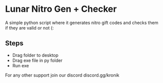 # Lunar Nitro Gen + Checker

A simple python script where it generates nitro gift codes and checks them if they are valid or not (:


## Steps

- Drag folder to desktop
- Drag exe file in py folder
- Run exe


For any other support join our discord discord.gg/kronik 

